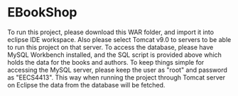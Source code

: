 # EBookShop
To run this project, please download this WAR folder, and import it into eclipse IDE workspace. Also please select Tomcat v9.0 to servers to be able to run this project on that server.
To access the database, please have MySQL Workbench installed, and the SQL script is provided above which holds the data for the books and authors. To keep things simple for accessing the MySQL server, please keep the user as "root" and password as "EECS4413". This way when running the project through Tomcat server on Eclipse the data from the database will be fetched.
